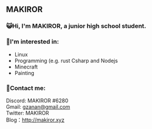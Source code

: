 ## MAKIROR

### 😺Hi, I'm MAKIROR, a junior high school student.


### 🤔I'm interested in:
- Linux 
- Programming (e.g. rust Csharp and Nodejs
- Minecraft
- Painting

### 📒Contact me:
Discord: MAKIROR #6280    
Gmail: gzanan@gmail.com    
Twitter: MAKIROR   
Blog：http://makiror.xyz  
